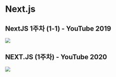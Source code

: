 # Next.js

## NextJS 1주차 (1-1) - YouTube 2019
[![](https://img.youtube.com/vi/-kL96pdU4xk/0.jpg)](https://www.youtube.com/watch?v=-kL96pdU4xk&list=PLs_XsVQJKaBkjBbzmOxjkyyu9I2qSE968&index=1)

## NEXT.JS (1주차) - YouTube 2020
[![](https://img.youtube.com/vi/t6j48rn15lQ/0.jpg)](https://www.youtube.com/watch?v=t6j48rn15lQ)
